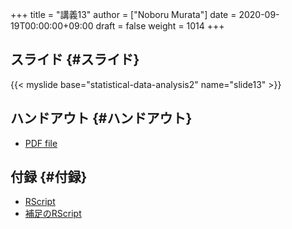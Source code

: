 +++
title = "講義13"
author = ["Noboru Murata"]
date = 2020-09-19T00:00:00+09:00
draft = false
weight = 1014
+++

## スライド {#スライド}

{{< myslide base="statistical-data-analysis2" name="slide13" >}}


## ハンドアウト {#ハンドアウト}

-   [PDF file](https://noboru-murata.github.io/statistical-data-analysis2/pdfs/slide13.pdf)


## 付録 {#付録}

-   [RScript](https://noboru-murata.github.io/statistical-data-analysis2/code/slide13.R)
-   [補足のRScript](https://noboru-murata.github.io/statistical-data-analysis2/code/slide13sup.R)